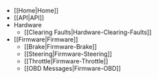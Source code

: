 * [[Home|Home]]
* [[API|API]]
* Hardware
    * [[Clearing Faults|Hardware-Clearing-Faults]]
* [[Firmware|Firmware]]
    * [[Brake|Firmware-Brake]]
    * [[Steering|Firmware-Steering]]
    * [[Throttle|Firmware-Throttle]]
    * [[OBD Messages|Firmware-OBD]]
